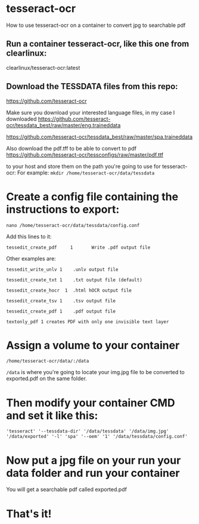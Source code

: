 # tesseract-ocr
How to use tesseract-ocr on a container to convert jpg to searchable pdf

## Run a container tesseract-ocr, like this one from clearlinux:
clearlinux/tesseract-ocr:latest

## Download the TESSDATA files from this repo:
https://github.com/tesseract-ocr

Make sure you download your interested language files, in my case I downloaded
https://github.com/tesseract-ocr/tessdata_best/raw/master/eng.traineddata

https://github.com/tesseract-ocr/tessdata_best/raw/master/spa.traineddata

Also download the pdf.tff to be able to convert to pdf
https://github.com/tesseract-ocr/tessconfigs/raw/master/pdf.ttf

to your host and store them on the path you're going to use for tesseract-ocr:
For example: ``mkdir /home/tesseract-ocr/data/tessdata``

# Create a config file containing the instructions to export:
``nano /home/tesseract-ocr/data/tessdata/config.conf``

Add this lines to it:

``tessedit_create_pdf     1       Write .pdf output file``

Other examples are:

``tessedit_write_unlv 1    .unlv output file``

``tessedit_create_txt 1    .txt output file (default)``

``tessedit_create_hocr  1  .html hOCR output file``

``tessedit_create_tsv 1    .tsv output file``

``tessedit_create_pdf 1    .pdf output file``

``textonly_pdf 1 creates PDF with only one invisible text layer``


# Assign a volume to your container 
``/home/tesseract-ocr/data/:/data``

``/data`` is where you're going to locate your img.jpg file to be converted to exported.pdf on the same folder.

# Then modify your container CMD and set it like this:
``'tesseract' '--tessdata-dir' '/data/tessdata' '/data/img.jpg' '/data/exported' '-l' 'spa' '--oem' '1' '/data/tessdata/config.conf'``
# Now put a jpg file on your run your data folder and run your container
You will get a searchable pdf called exported.pdf
# That's it!
